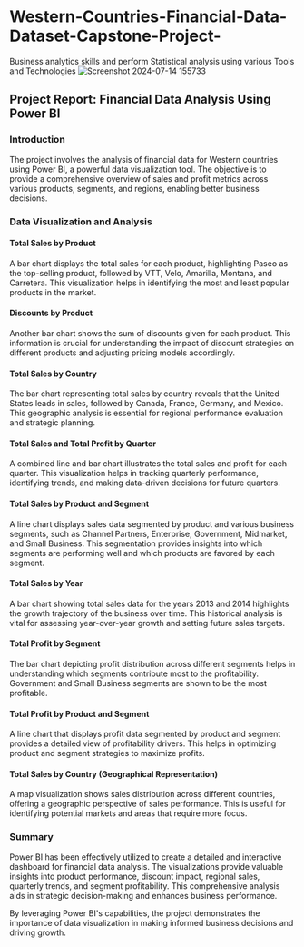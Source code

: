 # Western-Countries-Financial-Data-Dataset-Capstone-Project-
Business analytics skills and perform Statistical analysis using various Tools and Technologies
![Screenshot 2024-07-14 155733](https://github.com/user-attachments/assets/4e2b26ef-be8c-40c3-a4e6-55d9d8fe754a)
## Project Report: Financial Data Analysis Using Power BI

### Introduction
The project involves the analysis of financial data for Western countries using Power BI, a powerful data visualization tool. The objective is to provide a comprehensive overview of sales and profit metrics across various products, segments, and regions, enabling better business decisions.

### Data Visualization and Analysis

#### Total Sales by Product
A bar chart displays the total sales for each product, highlighting Paseo as the top-selling product, followed by VTT, Velo, Amarilla, Montana, and Carretera. This visualization helps in identifying the most and least popular products in the market.

#### Discounts by Product
Another bar chart shows the sum of discounts given for each product. This information is crucial for understanding the impact of discount strategies on different products and adjusting pricing models accordingly.

#### Total Sales by Country
The bar chart representing total sales by country reveals that the United States leads in sales, followed by Canada, France, Germany, and Mexico. This geographic analysis is essential for regional performance evaluation and strategic planning.

#### Total Sales and Total Profit by Quarter
A combined line and bar chart illustrates the total sales and profit for each quarter. This visualization helps in tracking quarterly performance, identifying trends, and making data-driven decisions for future quarters.

#### Total Sales by Product and Segment
A line chart displays sales data segmented by product and various business segments, such as Channel Partners, Enterprise, Government, Midmarket, and Small Business. This segmentation provides insights into which segments are performing well and which products are favored by each segment.

#### Total Sales by Year
A bar chart showing total sales data for the years 2013 and 2014 highlights the growth trajectory of the business over time. This historical analysis is vital for assessing year-over-year growth and setting future sales targets.

#### Total Profit by Segment
The bar chart depicting profit distribution across different segments helps in understanding which segments contribute most to the profitability. Government and Small Business segments are shown to be the most profitable.

#### Total Profit by Product and Segment
A line chart that displays profit data segmented by product and segment provides a detailed view of profitability drivers. This helps in optimizing product and segment strategies to maximize profits.

#### Total Sales by Country (Geographical Representation)
A map visualization shows sales distribution across different countries, offering a geographic perspective of sales performance. This is useful for identifying potential markets and areas that require more focus.

### Summary
Power BI has been effectively utilized to create a detailed and interactive dashboard for financial data analysis. The visualizations provide valuable insights into product performance, discount impact, regional sales, quarterly trends, and segment profitability. This comprehensive analysis aids in strategic decision-making and enhances business performance.

By leveraging Power BI's capabilities, the project demonstrates the importance of data visualization in making informed business decisions and driving growth.
